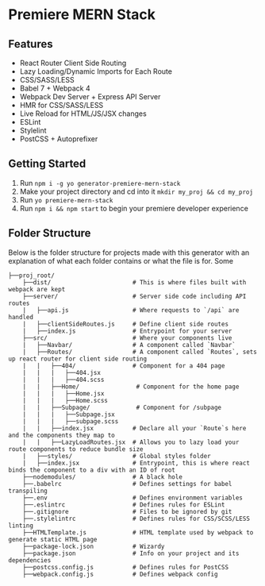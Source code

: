 # Premiere MERN Stack

## Features
- React Router Client Side Routing
- Lazy Loading/Dynamic Imports for Each Route
- CSS/SASS/LESS
- Babel 7 + Webpack 4
- Webpack Dev Server + Express API Server
- HMR for CSS/SASS/LESS
- Live Reload for HTML/JS/JSX changes
- ESLint
- Stylelint
- PostCSS + Autoprefixer

## Getting Started
1. Run `npm i -g yo generator-premiere-mern-stack`
2. Make your project directory and cd into it `mkdir my_proj && cd my_proj`
3. Run `yo premiere-mern-stack`
5. Run `npm i && npm start` to begin your premiere developer experience

## Folder Structure
Below is the folder structure for projects made with this generator with an explanation of what each folder contains or what the file is for. Some

```
├──proj_root/
    ├──dist/                       # This is where files built with webpack are kept
    ├──server/                     # Server side code including API routes
    |   ├──api.js                  # Where requests to `/api` are handled
    |   ├──clientSideRoutes.js     # Define client side routes
    |   ├──index.js                # Entrypoint for your server
    ├──src/                        # Where your components live
    |   ├──Navbar/                 # A component called `Navbar`
    |   ├──Routes/                 # A component called `Routes`, sets up react router for client side routing
    |   |   ├──404/                # Component for a 404 page
    |   |   |   ├──404.jsx
    |   |   |   ├──404.scss
    |   |   ├──Home/                # Component for the home page
    |   |   |   ├──Home.jsx
    |   |   |   ├──Home.scss
    |   |   ├──Subpage/             # Component for /subpage
    |   |   |   ├──Subpage.jsx
    |   |   |   ├──subpage.scss
    |   |   ├──index.jsx           # Declare all your `Route`s here and the components they map to
    |   |   ├──LazyLoadRoutes.jsx  # Allows you to lazy load your route components to reduce bundle size
    |   ├──styles/                 # Global styles folder
    |   ├──index.jsx               # Entrypoint, this is where react binds the component to a div with an ID of root
    ├──nodemodules/                # A black hole
    ├──.babelrc                    # Defines settings for babel transpiling
    ├──.env                        # Defines environment variables
    ├──.eslintrc                   # Defines rules for ESLint
    ├──.gitignore                  # Files to be ignored by git
    ├──.stylelintrc                # Defines rules for CSS/SCSS/LESS linting
    ├──HTMLTemplate.js             # HTML template used by webpack to generate static HTML page
    ├──package-lock.json           # Wizardy
    ├──package.json                # Info on your project and its dependencies
    ├──postcss.config.js           # Defines rules for PostCSS
    ├──webpack.config.js           # Defines webpack config
```
